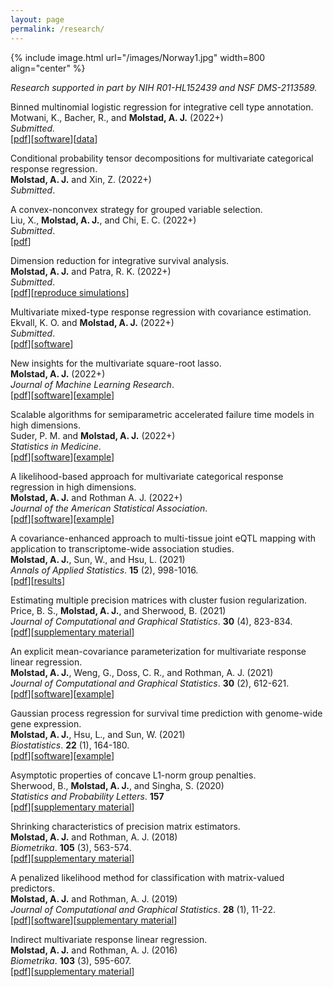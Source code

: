 ```yaml
---
layout: page
permalink: /research/
---
```


{% include image.html url="/images/Norway1.jpg" width=800 align="center" %}


*Research supported in part by NIH R01-HL152439 and NSF DMS-2113589.*
 
<!-- Multiresolution categorical regression with
application to interpretable cell type annotation. <br>
**Molstad, A. J.** and Motwani, K. (2021+) <br>
*Submitted.* <br> 
[[pdf](https://arxiv.org/abs/2108.02143)][[software](https://github.com/ajmolstad/IntegrativeCox)]<br> -->

Binned multinomial logistic regression for integrative cell type annotation. <br>
Motwani, K., Bacher, R., and **Molstad, A. J.** (2022+) <br>
*Submitted.* <br> 
[[pdf](https://arxiv.org/abs/2111.12149)][[software](https://github.com/keshav-motwani/IBMR/)][[data](https://github.com/keshav-motwani/AnnotatedPBMC)]<br> 

Conditional probability tensor decompositions for
multivariate categorical response regression. <br>
**Molstad, A. J.** and Xin, Z. (2022+)<br>
*Submitted*. <br> 

A convex-nonconvex strategy for grouped variable selection. <br>
Liu, X., **Molstad, A. J.**, and Chi, E. C. (2022+) <br>
*Submitted*. <br> 
[[pdf](https://arxiv.org/abs/2111.15075)] <br>

Dimension reduction for integrative survival analysis. <br>
**Molstad, A. J.** and Patra, R. K. (2022+)<br>
*Submitted*. <br>
[[pdf](https://arxiv.org/abs/2108.02143)][[reproduce simulations](https://github.com/ajmolstad/IntegrativeCox)]<br>

Multivariate mixed-type response regression with covariance estimation. <br>
Ekvall, K. O. and **Molstad, A. J.** (2022+)<br>
*Submitted*.  <br>
[[pdf](https://arxiv.org/abs/2101.08436)][[software](https://github.com/koekvall/mmrr)]<br>

New insights for the multivariate square-root lasso. <br>
**Molstad, A. J.** (2022+)<br>
*Journal of Machine Learning Research*.  <br>
[[pdf](https://arxiv.org/pdf/1909.05041)][[software](https://github.com/ajmolstad/MSRL)][[example](/docs/MSRL_Example.html)] <br>


Scalable algorithms for semiparametric accelerated failure time models in high dimensions.<br>
Suder, P. M. and **Molstad, A. J.** (2022+) <br>
*Statistics in Medicine*. <br>
[[pdf](https://onlinelibrary.wiley.com/doi/full/10.1002/sim.9264)][[software](https://github.com/ajmolstad/penAFT)][[example](/docs/penAFT_Example.html)]<br>


A likelihood-based approach for multivariate categorical response regression in high dimensions. <br>
**Molstad, A. J.** and Rothman A. J. (2022+)<br>
*Journal of the American Statistical Association*. <br>
[[pdf](https://www.tandfonline.com/doi/full/10.1080/01621459.2021.1999819)][[software](https://github.com/ajmolstad/BvCategorical)][[example](/docs/BvCategorical_Example.html)] <br>


A covariance-enhanced approach to multi-tissue joint eQTL mapping with application to transcriptome-wide association studies.  <br>
**Molstad, A. J.**, Sun, W., and Hsu, L. (2021)<br>
*Annals of Applied Statistics*.  **15** (2), 998-1016.<br>
[[pdf](https://projecteuclid.org/journals/annals-of-applied-statistics/volume-15/issue-2/A-covariance-enhanced-approach-to-multitissue-joint-eQTL-mapping-with/10.1214/20-AOAS1432.short)][[results](https://github.com/ajmolstad/MTeQTLResults)] <br>

Estimating multiple precision matrices with cluster fusion regularization. <br>
Price, B. S., **Molstad, A. J.**, and Sherwood, B. (2021)<br>
*Journal of Computational and Graphical Statistics*.  **30** (4), 823-834. <br>
[[pdf](https://www.tandfonline.com/doi/pdf/10.1080/10618600.2021.1874963?casa_token=stoGAjrlYbUAAAAA:YQArJJxGutWxREoX509u0yGiEgMrtk-fYaR-B2iPSCkG6o_E5vHay7QreuGHtjsCrqBHImDwKI7T)][[supplementary material](https://ndownloader.figstatic.com/files/26117444)]<br>


An explicit mean-covariance parameterization for multivariate response linear regression. <br>
**Molstad, A. J.**, Weng, G., Doss, C. R., and Rothman, A. J. (2021)<br>
*Journal of Computational and Graphical Statistics*. **30** (2), 612-621. <br>
[[pdf](https://www.tandfonline.com/doi/pdf/10.1080/10618600.2020.1853551?casa_token=dQzCJAFc1ZoAAAAA:Uaq0GRdBijyS7kavHT9njRKCFqCvnE-XBddXiI_w8BAEf0ZCllJVy_ALwrcXpGxSJSKcdS4i7P_q)][[software](https://github.com/ajmolstad/MCMVR)][[example](/docs/MCMVR_Example.html)]<br>


Gaussian process regression for survival time prediction with genome-wide gene expression. <br>
**Molstad, A. J.**, Hsu, L., and Sun, W. (2021) <br>
*Biostatistics*.  **22** (1), 164-180. <br>
[[pdf](https://academic.oup.com/biostatistics/advance-article/doi/10.1093/biostatistics/kxz023/5530981)][[software](https://github.com/ajmolstad/SurvGPR)][[example](/docs/SurvGPR_Example.html)]<br> 


Asymptotic properties of concave L1-norm group penalties.  <br>
Sherwood, B., **Molstad, A. J.**, and Singha, S. (2020)<br>
*Statistics and Probability Letters*. **157** <br>
[[pdf](https://www.sciencedirect.com/science/article/pii/S0167715219302779)][[supplementary material](https://www.sciencedirect.com/science/article/pii/S0167715219302779#appSB)] <br>


Shrinking characteristics of precision matrix estimators. <br>
**Molstad, A. J.** and Rothman, A. J. (2018) <br>
*Biometrika*. **105** (3), 563-574. <br>
[[pdf](https://academic.oup.com/biomet/article/105/3/563/4994725?guestAccessKey=34dcd085-e992-4398-a8f9-a56cb3ac9207)][[supplementary material](https://academic.oup.com/biomet/article/105/3/563/4994725?guestAccessKey=34dcd085-e992-4398-a8f9-a56cb3ac9207#supplementary-data)]<br>


A penalized likelihood method for classification with matrix-valued predictors. <br>
**Molstad, A. J.**  and Rothman, A. J. (2019)<br>
*Journal of Computational and Graphical Statistics*. **28** (1), 11-22. <br>
[[pdf](https://www.tandfonline.com/doi/full/10.1080/10618600.2018.1476249)][[software](https://github.com/ajmolstad/MatrixLDA)][[supplementary material](https://www.tandfonline.com/doi/suppl/10.1080/10618600.2018.1476249?scroll=top)] <br>

Indirect multivariate response linear regression. <br>
**Molstad, A. J.** and Rothman, A. J. (2016) <br>
*Biometrika*. **103** (3), 595-607.<br>
[[pdf](https://academic.oup.com/biomet/article-abstract/103/3/595/1744444/Indirect-multivariate-response-linear-regression?redirectedFrom=fulltext)][[supplementary material](https://academic.oup.com/biomet/article/103/3/595/1744444#supplementary-data)]<br>